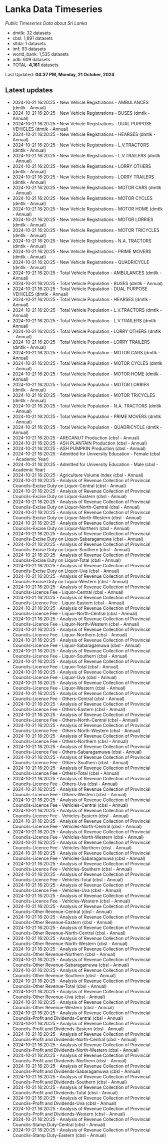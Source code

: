# Lanka Data Timeseries
*Public Timeseries Data about Sri Lanka*

* dmtlk: 32 datasets
* cbsl: 1,891 datasets
* sltda: 1 datasets
* imf: 93 datasets
* world_bank: 1,535 datasets
* adb: 609 datasets
* TOTAL: **4,161** datasets

Last Updated: **04:37 PM, Monday, 21 October, 2024**

## Latest updates

* 2024-10-21 16:20:25 - New Vehicle Registrations - AMBULANCES (dmtlk - Annual)
* 2024-10-21 16:20:25 - New Vehicle Registrations - BUSES (dmtlk - Annual)
* 2024-10-21 16:20:25 - New Vehicle Registrations - DUAL PURPOSE VEHICLES (dmtlk - Annual)
* 2024-10-21 16:20:25 - New Vehicle Registrations - HEARSES (dmtlk - Annual)
* 2024-10-21 16:20:25 - New Vehicle Registrations - L.V.TRACTORS (dmtlk - Annual)
* 2024-10-21 16:20:25 - New Vehicle Registrations - L.V.TRAILERS (dmtlk - Annual)
* 2024-10-21 16:20:25 - New Vehicle Registrations - LORRY OTHERS (dmtlk - Annual)
* 2024-10-21 16:20:25 - New Vehicle Registrations - LORRY TRAILERS (dmtlk - Annual)
* 2024-10-21 16:20:25 - New Vehicle Registrations - MOTOR CARS (dmtlk - Annual)
* 2024-10-21 16:20:25 - New Vehicle Registrations - MOTOR CYCLES (dmtlk - Annual)
* 2024-10-21 16:20:25 - New Vehicle Registrations - MOTOR HOME (dmtlk - Annual)
* 2024-10-21 16:20:25 - New Vehicle Registrations - MOTOR LORRIES (dmtlk - Annual)
* 2024-10-21 16:20:25 - New Vehicle Registrations - MOTOR TRICYCLES (dmtlk - Annual)
* 2024-10-21 16:20:25 - New Vehicle Registrations - N.A. TRACTORS (dmtlk - Annual)
* 2024-10-21 16:20:25 - New Vehicle Registrations - PRIME MOVERS (dmtlk - Annual)
* 2024-10-21 16:20:25 - New Vehicle Registrations - QUADRICYCLE (dmtlk - Annual)
* 2024-10-21 16:20:25 - Total Vehicle Population - AMBULANCES (dmtlk - Annual)
* 2024-10-21 16:20:25 - Total Vehicle Population - BUSES (dmtlk - Annual)
* 2024-10-21 16:20:25 - Total Vehicle Population - DUAL PURPOSE VEHICLES (dmtlk - Annual)
* 2024-10-21 16:20:25 - Total Vehicle Population - HEARSES (dmtlk - Annual)
* 2024-10-21 16:20:25 - Total Vehicle Population - L.V.TRACTORS (dmtlk - Annual)
* 2024-10-21 16:20:25 - Total Vehicle Population - L.V.TRAILERS (dmtlk - Annual)
* 2024-10-21 16:20:25 - Total Vehicle Population - LORRY OTHERS (dmtlk - Annual)
* 2024-10-21 16:20:25 - Total Vehicle Population - LORRY TRAILERS (dmtlk - Annual)
* 2024-10-21 16:20:25 - Total Vehicle Population - MOTOR CARS (dmtlk - Annual)
* 2024-10-21 16:20:25 - Total Vehicle Population - MOTOR CYCLES (dmtlk - Annual)
* 2024-10-21 16:20:25 - Total Vehicle Population - MOTOR HOME (dmtlk - Annual)
* 2024-10-21 16:20:25 - Total Vehicle Population - MOTOR LORRIES (dmtlk - Annual)
* 2024-10-21 16:20:25 - Total Vehicle Population - MOTOR TRICYCLES (dmtlk - Annual)
* 2024-10-21 16:20:25 - Total Vehicle Population - N.A. TRACTORS (dmtlk - Annual)
* 2024-10-21 16:20:25 - Total Vehicle Population - PRIME MOVERS (dmtlk - Annual)
* 2024-10-21 16:20:25 - Total Vehicle Population - QUADRICYCLE (dmtlk - Annual)
* 2024-10-21 16:20:25 - ARECANUT Production (cbsl - Annual)
* 2024-10-21 16:20:25 - ASH PLANTAIN Production (cbsl - Annual)
* 2024-10-21 16:20:25 - ASH PUMPKIN Production (cbsl - Annual)
* 2024-10-21 16:20:25 - Admitted for University Education - Female (cbsl - Academic Year)
* 2024-10-21 16:20:25 - Admitted for University Education - Male (cbsl - Academic Year)
* 2024-10-21 16:20:25 - Agriculture Volume Index (cbsl - Annual)
* 2024-10-21 16:20:25 - Analysis of Revenue Collection of Provincial Councils-Excise Duty on Liquor-Central (cbsl - Annual)
* 2024-10-21 16:20:25 - Analysis of Revenue Collection of Provincial Councils-Excise Duty on Liquor-Eastern (cbsl - Annual)
* 2024-10-21 16:20:25 - Analysis of Revenue Collection of Provincial Councils-Excise Duty on Liquor-North-Central (cbsl - Annual)
* 2024-10-21 16:20:25 - Analysis of Revenue Collection of Provincial Councils-Excise Duty on Liquor-North-Western (cbsl - Annual)
* 2024-10-21 16:20:25 - Analysis of Revenue Collection of Provincial Councils-Excise Duty on Liquor-Northern (cbsl - Annual)
* 2024-10-21 16:20:25 - Analysis of Revenue Collection of Provincial Councils-Excise Duty on Liquor-Sabaragamuwa (cbsl - Annual)
* 2024-10-21 16:20:25 - Analysis of Revenue Collection of Provincial Councils-Excise Duty on Liquor-Southern (cbsl - Annual)
* 2024-10-21 16:20:25 - Analysis of Revenue Collection of Provincial Councils-Excise Duty on Liquor-Total (cbsl - Annual)
* 2024-10-21 16:20:25 - Analysis of Revenue Collection of Provincial Councils-Excise Duty on Liquor-Uva (cbsl - Annual)
* 2024-10-21 16:20:25 - Analysis of Revenue Collection of Provincial Councils-Excise Duty on Liquor-Western (cbsl - Annual)
* 2024-10-21 16:20:25 - Analysis of Revenue Collection of Provincial Councils-Licence Fee - Liquor-Central (cbsl - Annual)
* 2024-10-21 16:20:25 - Analysis of Revenue Collection of Provincial Councils-Licence Fee - Liquor-Eastern (cbsl - Annual)
* 2024-10-21 16:20:25 - Analysis of Revenue Collection of Provincial Councils-Licence Fee - Liquor-North-Central (cbsl - Annual)
* 2024-10-21 16:20:25 - Analysis of Revenue Collection of Provincial Councils-Licence Fee - Liquor-North-Western (cbsl - Annual)
* 2024-10-21 16:20:25 - Analysis of Revenue Collection of Provincial Councils-Licence Fee - Liquor-Northern (cbsl - Annual)
* 2024-10-21 16:20:25 - Analysis of Revenue Collection of Provincial Councils-Licence Fee - Liquor-Sabaragamuwa (cbsl - Annual)
* 2024-10-21 16:20:25 - Analysis of Revenue Collection of Provincial Councils-Licence Fee - Liquor-Southern (cbsl - Annual)
* 2024-10-21 16:20:25 - Analysis of Revenue Collection of Provincial Councils-Licence Fee - Liquor-Total (cbsl - Annual)
* 2024-10-21 16:20:25 - Analysis of Revenue Collection of Provincial Councils-Licence Fee - Liquor-Uva (cbsl - Annual)
* 2024-10-21 16:20:25 - Analysis of Revenue Collection of Provincial Councils-Licence Fee - Liquor-Western (cbsl - Annual)
* 2024-10-21 16:20:25 - Analysis of Revenue Collection of Provincial Councils-Licence Fee - Others-Central (cbsl - Annual)
* 2024-10-21 16:20:25 - Analysis of Revenue Collection of Provincial Councils-Licence Fee - Others-Eastern (cbsl - Annual)
* 2024-10-21 16:20:25 - Analysis of Revenue Collection of Provincial Councils-Licence Fee - Others-North-Central (cbsl - Annual)
* 2024-10-21 16:20:25 - Analysis of Revenue Collection of Provincial Councils-Licence Fee - Others-North-Western (cbsl - Annual)
* 2024-10-21 16:20:25 - Analysis of Revenue Collection of Provincial Councils-Licence Fee - Others-Northern (cbsl - Annual)
* 2024-10-21 16:20:25 - Analysis of Revenue Collection of Provincial Councils-Licence Fee - Others-Sabaragamuwa (cbsl - Annual)
* 2024-10-21 16:20:25 - Analysis of Revenue Collection of Provincial Councils-Licence Fee - Others-Southern (cbsl - Annual)
* 2024-10-21 16:20:25 - Analysis of Revenue Collection of Provincial Councils-Licence Fee - Others-Total (cbsl - Annual)
* 2024-10-21 16:20:25 - Analysis of Revenue Collection of Provincial Councils-Licence Fee - Others-Uva (cbsl - Annual)
* 2024-10-21 16:20:25 - Analysis of Revenue Collection of Provincial Councils-Licence Fee - Others-Western (cbsl - Annual)
* 2024-10-21 16:20:25 - Analysis of Revenue Collection of Provincial Councils-Licence Fee - Vehicles-Central (cbsl - Annual)
* 2024-10-21 16:20:25 - Analysis of Revenue Collection of Provincial Councils-Licence Fee - Vehicles-Eastern (cbsl - Annual)
* 2024-10-21 16:20:25 - Analysis of Revenue Collection of Provincial Councils-Licence Fee - Vehicles-North-Central (cbsl - Annual)
* 2024-10-21 16:20:25 - Analysis of Revenue Collection of Provincial Councils-Licence Fee - Vehicles-North-Western (cbsl - Annual)
* 2024-10-21 16:20:25 - Analysis of Revenue Collection of Provincial Councils-Licence Fee - Vehicles-Northern (cbsl - Annual)
* 2024-10-21 16:20:25 - Analysis of Revenue Collection of Provincial Councils-Licence Fee - Vehicles-Sabaragamuwa (cbsl - Annual)
* 2024-10-21 16:20:25 - Analysis of Revenue Collection of Provincial Councils-Licence Fee - Vehicles-Southern (cbsl - Annual)
* 2024-10-21 16:20:25 - Analysis of Revenue Collection of Provincial Councils-Licence Fee - Vehicles-Total (cbsl - Annual)
* 2024-10-21 16:20:25 - Analysis of Revenue Collection of Provincial Councils-Licence Fee - Vehicles-Uva (cbsl - Annual)
* 2024-10-21 16:20:25 - Analysis of Revenue Collection of Provincial Councils-Licence Fee - Vehicles-Western (cbsl - Annual)
* 2024-10-21 16:20:25 - Analysis of Revenue Collection of Provincial Councils-Other Revenue-Central (cbsl - Annual)
* 2024-10-21 16:20:25 - Analysis of Revenue Collection of Provincial Councils-Other Revenue-Eastern (cbsl - Annual)
* 2024-10-21 16:20:25 - Analysis of Revenue Collection of Provincial Councils-Other Revenue-North-Central (cbsl - Annual)
* 2024-10-21 16:20:25 - Analysis of Revenue Collection of Provincial Councils-Other Revenue-North-Western (cbsl - Annual)
* 2024-10-21 16:20:25 - Analysis of Revenue Collection of Provincial Councils-Other Revenue-Northern (cbsl - Annual)
* 2024-10-21 16:20:25 - Analysis of Revenue Collection of Provincial Councils-Other Revenue-Sabaragamuwa (cbsl - Annual)
* 2024-10-21 16:20:25 - Analysis of Revenue Collection of Provincial Councils-Other Revenue-Southern (cbsl - Annual)
* 2024-10-21 16:20:25 - Analysis of Revenue Collection of Provincial Councils-Other Revenue-Total (cbsl - Annual)
* 2024-10-21 16:20:25 - Analysis of Revenue Collection of Provincial Councils-Other Revenue-Uva (cbsl - Annual)
* 2024-10-21 16:20:25 - Analysis of Revenue Collection of Provincial Councils-Other Revenue-Western (cbsl - Annual)
* 2024-10-21 16:20:25 - Analysis of Revenue Collection of Provincial Councils-Profit and Dividends-Central (cbsl - Annual)
* 2024-10-21 16:20:25 - Analysis of Revenue Collection of Provincial Councils-Profit and Dividends-Eastern (cbsl - Annual)
* 2024-10-21 16:20:25 - Analysis of Revenue Collection of Provincial Councils-Profit and Dividends-North-Central (cbsl - Annual)
* 2024-10-21 16:20:25 - Analysis of Revenue Collection of Provincial Councils-Profit and Dividends-North-Western (cbsl - Annual)
* 2024-10-21 16:20:25 - Analysis of Revenue Collection of Provincial Councils-Profit and Dividends-Northern (cbsl - Annual)
* 2024-10-21 16:20:25 - Analysis of Revenue Collection of Provincial Councils-Profit and Dividends-Sabaragamuwa (cbsl - Annual)
* 2024-10-21 16:20:25 - Analysis of Revenue Collection of Provincial Councils-Profit and Dividends-Southern (cbsl - Annual)
* 2024-10-21 16:20:25 - Analysis of Revenue Collection of Provincial Councils-Profit and Dividends-Total (cbsl - Annual)
* 2024-10-21 16:20:25 - Analysis of Revenue Collection of Provincial Councils-Profit and Dividends-Uva (cbsl - Annual)
* 2024-10-21 16:20:25 - Analysis of Revenue Collection of Provincial Councils-Profit and Dividends-Western (cbsl - Annual)
* 2024-10-21 16:20:25 - Analysis of Revenue Collection of Provincial Councils-Stamp Duty-Central (cbsl - Annual)
* 2024-10-21 16:20:25 - Analysis of Revenue Collection of Provincial Councils-Stamp Duty-Eastern (cbsl - Annual)